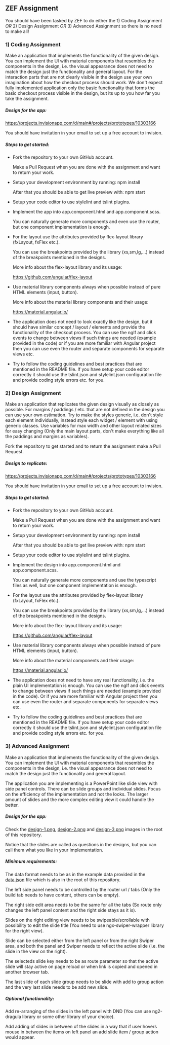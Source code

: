 ZEF Assignment
---------------

You should have been tasked by ZEF to do either the 1) Coding Assignment *OR* 2) Design Assignment *OR* 3) Advanced Assignment so there is no need to make all!

### 1) Coding Assignment

Make an application that implements the functionality of the given design. You can implement the UI with material components that resembles the components in the design, i.e. the visual appearance does not need to match the design just the functionality and general layout. For the interaction parts that are not clearly visible in the design use your own imagination about how the checkout process should work. We don't expect fully implemented application only the basic functionality that forms the basic checkout process visible in the design, but its up to you how far you take the assignment.

##### Design for the app:

  https://projects.invisionapp.com/d/main#/projects/prototypes/10303166

  You should have invitation in your email to set up a free account to invision.

##### Steps to get started:

  - Fork the repository to your own GitHub account.

    Make a Pull Request when you are done with the assignment and want to return your work.

  - Setup your development environment by running: npm install

    After that you should be able to get live preview with: npm start

  - Setup your code editor to use stylelint and tslint plugins.

  - Implement the app into app.component.html and app.component.scss.

    You can naturally generate more components and even use the router, but one component implementation is enough.

  - For the layout use the attributes provided by flex-layout library (fxLayout, fxFlex etc.).

    You can use the breakpoints provided by the library (xs,sm,lg,...) instead of the breakpoints mentioned in the designs.

    More info about the flex-layout library and its usage:

    https://github.com/angular/flex-layout

  - Use material library components always when possible instead of pure HTML elements (input, button).

    More info about the material library components and their usage:

    https://material.angular.io/

  - The application does not need to look exactly like the design, but it should have similar concept / layout / elements and provide the functionality of the checkout process. You can use the ngIf and click events to change between views if such things are needed (example provided in the code) or if you are more familiar with Angular project then you can use even the router and separate components for separate views etc.

  - Try to follow the coding guidelines and best practices that are mentioned in the README file. If you have setup your code editor correctly it should use the tslint.json and stylelint.json configuration file and provide
    coding style errors etc. for you.

### 2) Design Assignment

Make an application that replicates the given design visually as closely as possible. For margins / paddings / etc. that are not defined in the design you can use your own estimation. Try to make the styles generic, i.e. don't style each element individually, instead style each widget / element with using generic classes. Use variables for max width and other layout related sizes for easy changing (Only the main layout parts, don't make everything like all the paddings and margins as variables).

Fork the repository to get started and to return the assignment make a Pull Request.

##### Design to replicate:

  https://projects.invisionapp.com/d/main#/projects/prototypes/10303166

  You should have invitation in your email to set up a free account to invision.

##### Steps to get started:

  - Fork the repository to your own GitHub account.

    Make a Pull Request when you are done with the assignment and want to return your work.

  - Setup your development environment by running: npm install

    After that you should be able to get live preview with: npm start

  - Setup your code editor to use stylelint and tslint plugins.

  - Implement the design into app.component.html and app.component.scss.

    You can naturally generate more components and use the typescript files as well, but one component implementation is enough.

  - For the layout use the attributes provided by flex-layout library (fxLayout, fxFlex etc.).

    You can use the breakpoints provided by the library (xs,sm,lg,...) instead of the breakpoints mentioned in the designs.

    More info about the flex-layout library and its usage:

    https://github.com/angular/flex-layout

  - Use material library components always when possible instead of pure HTML elements (input, button).

    More info about the material components and their usage:

    https://material.angular.io/

  - The application does not need to have any real functionality, i.e. the plain UI implementation is enough. You can use the ngIf and click events to change between views if such things are needed (example provided in the code). Or if you are more familiar with Angular project then you can use even the router and separate components for separate views etc.

  - Try to follow the coding guidelines and best practices that are mentioned in the README file. If you have setup your code editor correctly it should use the tslint.json and stylelint.json configuration file and provide coding style errors etc. for you.

### 3) Advanced Assignment

Make an application that implements the functionality of the given design. You can implement the UI with material components that resembles the components in the design, i.e. the visual appearance does not need to match the design just the functionality and general layout. 

The application you are implementing is a PowerPoint like slide view with side panel controls. There can be slide groups and individual slides. Focus on the efficiency of the implementation and not the looks. The larger amount of slides and the more complex editing view it could handle the better.

##### Design for the app:

  Check the [design-1.png](https://github.com/zefoy/zef-assignment/blob/master/design-1.png), [design-2.png](https://github.com/zefoy/zef-assignment/blob/master/design-2.png) and [design-3.png](https://github.com/zefoy/zef-assignment/blob/master/design-3.png) images in the root of this repository.

  Notice that the slides are called as questions in the designs, but you can call them what you like in your implementation.

##### Minimum requirements:

  The data format needs to be as in the example data provided in the [data.json](https://github.com/zefoy/zef-assignment/blob/master/data.json) file which is also in the root of this repository.

  The left side panel needs to be controlled by the router url / tabs (Only the build tab needs to have content, others can be empty).

  The right side edit area needs to be the same for all the tabs (So route only changes the left panel content and the right side stays as it is).

  Slides on the right editing view needs to be swipeable/scrollable with possibility to edit the slide title (You need to use ngx-swiper-wrapper library for the right view).

  Slide can be selected either from the left panel or from the right Swiper area, and both the panel and Swiper needs to reflect the active slide (i.e. the slide in the view on the right).

  The selecteds slide key needs to be as route parameter so that the active slide will stay active on page reload or when link is copied and opened in another browser tab.

  The last slide of each slide group needs to be slide with add to group action and the very last slide needs to be add new slide.

##### Optional functionality:

  Add re-arranging of the slides in the left panel with DND (You can use ng2-dragula library or some other library of your choice).

  Add adding of slides in between of the slides in a way that if user hovers mouse in between the items on left panel an add slide item / group action would appear.

